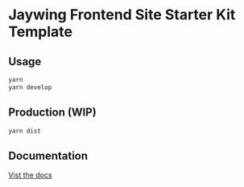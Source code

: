 # Jaywing Frontend Site Starter Kit Template

## Usage

```bash
yarn
yarn develop
```

## Production (WIP)

```bash
yarn dist
```

## Documentation

[Vist the docs](https://jaywing.github.io/frontend-site-starter-kit-docs/)
